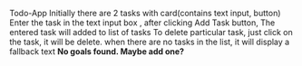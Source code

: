 Todo-App
Initially there are 2 tasks with card(contains text input, button)
Enter the task in the text input box , after clicking Add Task button, The entered task will added to list of tasks
To delete particular task, just click on the task, it will be delete.
when there are no tasks in the list, it will display a fallback text **No goals found. Maybe add one?**
